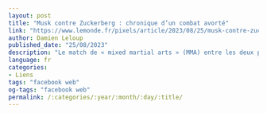 ```yaml
---
layout: post
title: "Musk contre Zuckerberg : chronique d’un combat avorté"
link: "https://www.lemonde.fr/pixels/article/2023/08/25/musk-contre-zuckerberg-chronique-d-un-combat-avorte_6186498_4408996.html"
author: Damien Leloup
published_date: "25/08/2023"
description: "Le match de « mixed martial arts » (MMA) entre les deux patrons américains aurait pu avoir lieu ce 26 août. Mais le fondateur de Tesla n’a cessé de reculer et le PDG de Meta, à sa manière, remporte une victoire en forme de K.-O. technique."
language: fr
categories:
- Liens
tags: "facebook web"
og-tags: "facebook web"
permalink: /:categories/:year/:month/:day/:title/
---
```

